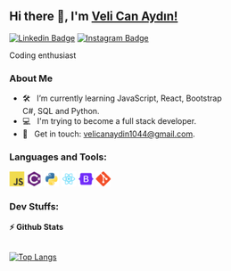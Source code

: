 ## Hi there 👋, I'm [Veli Can Aydın!](https://github.com/VeliCanAydin)

[![Linkedin Badge](https://img.shields.io/badge/-LinkedIn-0e76a8?style=flat-square&logo=Linkedin&logoColor=white)](https://www.linkedin.com/in/veli-can-ayd%C4%B1n-1815461b8/)
[![Instagram Badge](https://img.shields.io/badge/-Instagram-e4405f?style=flat-square&logo=Instagram&logoColor=white)](https://www.instagram.com/can.aydnx/)

Coding enthusiast 


### About Me

- 🛠 &nbsp; I’m currently learning JavaScript, React, Bootstrap <br /> C#, SQL and Python.
- 💻 &nbsp; I'm trying to become a full stack developer.
- 📧 &nbsp; Get in touch: velicanaydin1044@gmail.com.


### Languages and Tools:

<code><img height="27" src="https://raw.githubusercontent.com/devicons/devicon/master/icons/javascript/javascript-original.svg" alt="javascript"></code>
<code><img height="27" src="https://raw.githubusercontent.com/devicons/devicon/master/icons/csharp/csharp-plain.svg" alt="csharp"></code>
<code><img height="27" src="https://raw.githubusercontent.com/devicons/devicon/master/icons/python/python-original.svg" alt="python"></code>
<code><img height="27" src="https://raw.githubusercontent.com/github/explore/80688e429a7d4ef2fca1e82350fe8e3517d3494d/topics/react/react.png" alt="react"></code>
<code><img height="27" src="https://raw.githubusercontent.com/devicons/devicon/master/icons/bootstrap/bootstrap-plain.svg" alt="bootstrap"></code>
<code><img height="27" src="https://raw.githubusercontent.com/devicons/devicon/master/icons/git/git-original.svg" alt="git"></code>


### Dev Stuffs:
	
  <summary><b>⚡ Github Stats</b></summary> </br>

[![Top Langs](https://github-readme-stats.vercel.app/api/top-langs/?username=VeliCanAydin&layout=compact)](https://github.com/anuraghazra/github-readme-stats)
